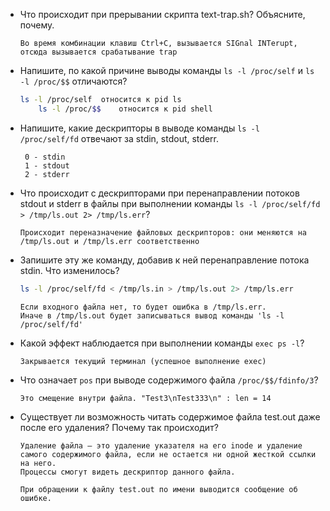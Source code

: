 * Что происходит при прерывании скрипта text-trap.sh? Объясните, почему.
	```
	Во время комбинации клавиш Ctrl+C, вызывается SIGnal INTerupt, отсюда вызывается срабатывание trap
	```
* Напишите, по какой причине выводы команды `ls -l /proc/self` и `ls -l /proc/$$` отличаются?
	```sh
	ls -l /proc/self  относится к pid ls
    	ls -l /proc/$$    относится к pid shell
	```
* Напишите, какие дескрипторы в выводе команды `ls -l /proc/self/fd` отвечают за stdin, stdout, stderr.
	```
     0 - stdin
     1 - stdout
     2 - stderr
	```
* Что происходит с дескрипторами при перенаправлении потоков stdout и stderr в файлы при выполнении команды `ls -l /proc/self/fd > /tmp/ls.out 2> /tmp/ls.err`?
	```
	Происходит переназначение файловых дескрипторов: они меняются на /tmp/ls.out и /tmp/ls.err соответственно
	```
* Запишите эту же команду, добавив к ней перенаправление потока stdin. Что изменилось?
	```sh
	ls -l /proc/self/fd < /tmp/ls.in > /tmp/ls.out 2> /tmp/ls.err
	```
	```
	Если входного файла нет, то будет ошибка в /tmp/ls.err.
	Иначе в /tmp/ls.out будет записываться вывод команды 'ls -l /proc/self/fd'
	```
* Какой эффект наблюдается при выполнении команды `exec ps -l`?
	```
	Закрывается текущий терминал (успешное выполнение exec)
	```
* Что означает `pos` при выводе содержимого файла `/proc/$$/fdinfo/3`?
	```
	Это смещение внутри файла. "Test3\nTest333\n" : len = 14
	```
* Существует ли возможность читать содержимое файла test.out даже после его удаления? Почему так происходит?
	```
	Удаление файла — это удаление указателя на его inode и удаление самого содержимого файла, если не остается ни одной жесткой ссылки на него.
	Процессы смогут видеть дескриптор данного файла.

	При обращении к файлу test.out по имени выводится сообщение об ошибке.

	```
